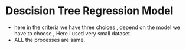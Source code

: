 # Descision Tree Regression Model
   * here in the criteria we have three choices , depend on the model we have to choose ,  Here i used very small dataset.
   * ALL the processes are same.
